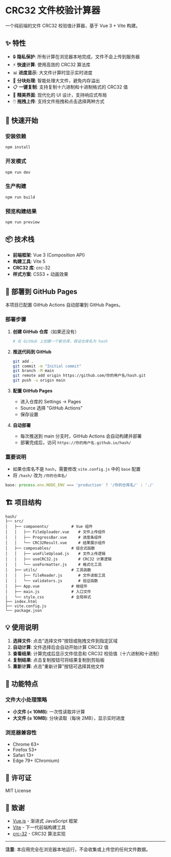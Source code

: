 # CRC32 文件校验计算器

一个纯前端的文件 CRC32 校验值计算器，基于 Vue 3 + Vite 构建。

## ✨ 特性

- 🔒 **隐私保护**: 所有计算在浏览器本地完成，文件不会上传到服务器
- ⚡ **快速计算**: 使用高效的 CRC32 算法库
- 📊 **进度显示**: 大文件计算时显示实时进度
- 💾 **分块处理**: 智能处理大文件，避免内存溢出
- 📋 **一键复制**: 支持复制十六进制和十进制格式的 CRC32 值
- 🎨 **精美界面**: 现代化的 UI 设计，支持响应式布局
- 🖱️ **拖拽上传**: 支持文件拖拽和点击选择两种方式

## 🚀 快速开始

### 安装依赖

```bash
npm install
```

### 开发模式

```bash
npm run dev
```

### 生产构建

```bash
npm run build
```

### 预览构建结果

```bash
npm run preview
```

## 📦 技术栈

- **前端框架**: Vue 3 (Composition API)
- **构建工具**: Vite 5
- **CRC32 库**: crc-32
- **样式方案**: CSS3 + 动画效果

## 🚢 部署到 GitHub Pages

本项目已配置 GitHub Actions 自动部署到 GitHub Pages。

### 部署步骤

1. **创建 GitHub 仓库**（如果还没有）
   ```bash
   # 在 GitHub 上创建一个新仓库，假设仓库名为 hash
   ```

2. **推送代码到 GitHub**
   ```bash
   git add .
   git commit -m "Initial commit"
   git branch -M main
   git remote add origin https://github.com/你的用户名/hash.git
   git push -u origin main
   ```

3. **配置 GitHub Pages**
   - 进入仓库的 Settings → Pages
   - Source 选择 "GitHub Actions"
   - 保存设置

4. **自动部署**
   - 每次推送到 main 分支时，GitHub Actions 会自动构建并部署
   - 部署完成后，访问 `https://你的用户名.github.io/hash/`

### 重要说明

- 如果仓库名不是 `hash`，需要修改 `vite.config.js` 中的 `base` 配置
- 将 `/hash/` 改为 `/你的仓库名/`

```javascript
base: process.env.NODE_ENV === 'production' ? '/你的仓库名/' : './'
```

## 🏗️ 项目结构

```
hash/
├── src/
│   ├── components/          # Vue 组件
│   │   ├── FileUploader.vue    # 文件上传组件
│   │   ├── ProgressBar.vue     # 进度条组件
│   │   └── CRC32Result.vue     # 结果展示组件
│   ├── composables/         # 组合式函数
│   │   ├── useFileUpload.js    # 文件上传逻辑
│   │   ├── useCRC32.js         # CRC32 计算逻辑
│   │   └── useFormatter.js     # 格式化工具
│   ├── utils/               # 工具函数
│   │   ├── fileReader.js       # 文件读取工具
│   │   └── validators.js       # 验证函数
│   ├── App.vue              # 根组件
│   ├── main.js              # 入口文件
│   └── style.css            # 全局样式
├── index.html
├── vite.config.js
└── package.json
```

## 💡 使用说明

1. **选择文件**: 点击"选择文件"按钮或拖拽文件到指定区域
2. **自动计算**: 文件选择后会自动开始计算 CRC32 值
3. **查看结果**: 计算完成后显示文件信息和 CRC32 校验值（十六进制和十进制）
4. **复制结果**: 点击复制按钮可将结果复制到剪贴板
5. **重新计算**: 点击"重新计算"按钮可选择其他文件

## 🔧 功能特点

### 文件大小处理策略

- **小文件 (< 10MB)**: 一次性读取并计算
- **大文件 (≥ 10MB)**: 分块读取（每块 2MB），显示实时进度

### 浏览器兼容性

- Chrome 63+
- Firefox 53+
- Safari 13+
- Edge 79+ (Chromium)

## 📝 许可证

MIT License

## 🙏 致谢

- [Vue.js](https://vuejs.org/) - 渐进式 JavaScript 框架
- [Vite](https://vitejs.dev/) - 下一代前端构建工具
- [crc-32](https://www.npmjs.com/package/crc-32) - CRC32 算法实现

---

**注意**: 本应用完全在浏览器本地运行，不会收集或上传您的任何文件数据。
